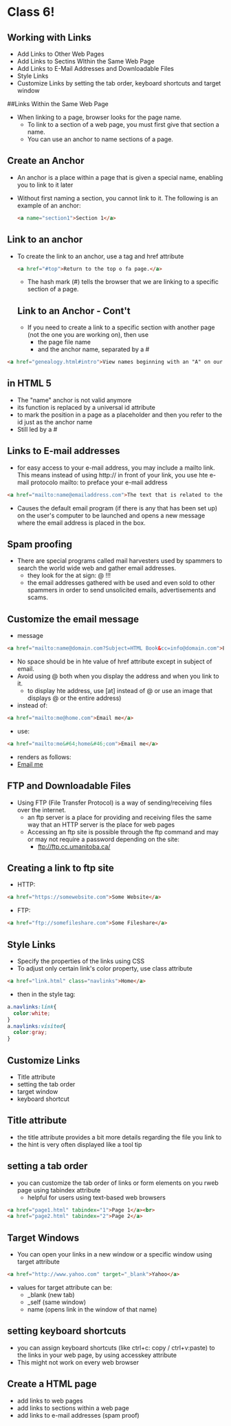 # Class 6!

## Working with Links
- Add Links to Other Web Pages
- Add Links to Sectins WIthin the Same Web Page
- Add Links to E-Mail Addresses and Downloadable Files
- Style Links
- Customize Links by setting the tab order, keyboard shortcuts and target window

##Links Within the Same Web Page
- When linking to a page, browser looks for the page name.
  - To link to a section of a web page, you must first give that section a name.
  - You can use an anchor to name sections of a page.

## Create an Anchor
- An anchor is a place within a page that is given a special name, enabling you to link to it later
- Without first naming a section, you cannot link to it.  The following is an example of an anchor:

  ```html
  <a name="section1">Section 1</a>
  ```

## Link to an anchor
- To create the link to an anchor, use a tag and href attribute
  ```html
  <a href="#top">Return to the top o fa page.</a>
  ```
  - The hash mark (#) tells the browser that we are linking to a specific section of a page.

  ## Link to an Anchor - Cont't
  - If you need to create a link to a specific section with another page (not the one you are working on), then use
    - the page file name
    - and the anchor name, separated by a #
```html
<a href="genealogy.html#intro">View names beginning with an "A" on our genealogy page.</a>
```

## in HTML 5
- The "name" anchor is not valid anymore
- its function is replaced by a universal id attribute
- to mark the position in a page as a placeholder and then you refer to the id just as the anchor name
- Still led by a #

## Links to E-mail addresses
- for easy access to your e-mail address, you may include a mailto link.  This means instead of using http:// in front of your link, you use hte e-mail protocolo mailto:  to preface your e-mail address
```html
<a href="mailto:name@emailaddress.com">The text that is related to the email address</a>
```
- Causes the default email program (if there is any that has been set up) on the user's computer to be launched and opens a new message where the email address is placed in the box.

## Spam proofing
- There are special programs called mail harvesters used by spammers to search the world wide web and gather email addresses.
  - they look for the at sign: @ !!!
  - the email addresses gathered with be used and even sold to other spammers in order to send unsolicited emails, advertisements and scams.

## Customize the email message
- message
```html
<a href="mailto:name@domain.com?Subject=HTML Book&cc=info@domain.com">Email me!</a>
```
- No space should be in hte value of href attribute except in subject of email.
- Avoid using @ both when you display the address and when you link to it.
  - to display hte address, use [at] instead of @ or use an image that displays @ or the 
  entire address)
- instead of:
```html
<a href="mailto:me@home.com">Email me</a>
```
- use:
```html
<a href="mailto:me&#64;home&#46;com">Email me</a>
```
- renders as follows:
- <a href="mailto:me&#64;home&#46;com">Email me</a>

## FTP and Downloadable Files
- Using FTP (File Transfer Protocol) is a way of sending/receiving files over the internet.
  - an ftp server is a place for providing and receiving files the same way that an HTTP server is the place for web pages
  - Accessing an ftp site is possible through the ftp command and may or may not require a password depending on the site:
    - ftp://ftp.cc.umanitoba.ca/

## Creating a link to ftp site
- HTTP:
```html
<a href="https://somewebsite.com">Some Website</a>
```
- FTP:
```html
<a href="ftp://somefileshare.com">Some Fileshare</a>
```

## Style Links
- Specify the properties of the links using CSS
- To adjust only certain link's color property, use class attribute
```html
<a href="link.html" class="navlinks">Home</a>
```
- then in the style tag:
```css
a.navlinks:link{
  color:white;
}
a.navlinks:visited{
  color:gray;
}
```

## Customize Links
- Title attribute
- setting the tab order
- target window
- keyboard shortcut

## Title attribute
- the title attribute provides a bit more details regarding the file you link to
- the hint is very often displayed like a tool tip

## setting a tab order
- you can customize the tab order of links or form elements on you rweb page using tabindex attribute
  - helpful for users using text-based web browsers
```html
<a href="page1.html" tabindex="1">Page 1</a><br>
<a href="page2.html" tabindex="2">Page 2</a>
```

## Target Windows
- You can open your links in a new window or a specific window using target attribute
```html
<a href="http://www.yahoo.com" target="_blank">Yahoo</a>
```
- values for target attribute can be:  
  - _blank (new tab)
  - _self (same window)
  - name (opens link in the window of that name)

## setting keyboard shortcuts
- you can assign keyboard shortcuts (like ctrl+c: copy / ctrl+v:paste) to the links in your web page, by using accesskey attribute
- This might not work on every web browser

## Create a HTML page
- add links to web pages
- add links to sections within a web page
- add links to e-mail addresses (spam proof)

